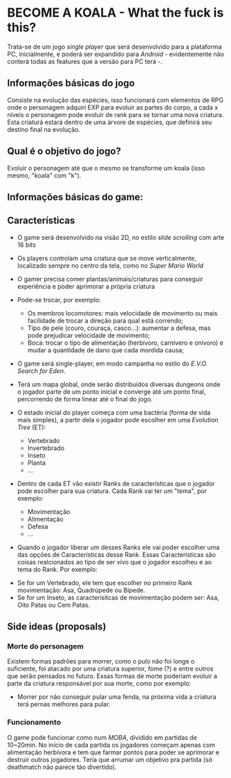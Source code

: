 # BECOME A KOALA  - What the fuck is this? #
Trata-se de um jogo _single player_ que será desenvolvido para a plataforma PC, inicialmente, e poderá ser expandido para _Android_ - evidentemente não conterá todas as features que a versão para PC terá -.

## Informações básicas do jogo ##

Consiste na evolução das espécies, isso funcionará com elementos de RPG onde o personagem adquiri EXP para evoluir as partes do corpo, a cada _x_ níveis o personagem pode evoluir de rank para se tornar uma nova criatura. Esta criaturá estará dentro de uma árvore de espécies, que definirá seu destino final na evolução.

## Qual é o objetivo do jogo? ##

Evoluir o personagem até que o mesmo se transforme um koala (isso mesmo, "koala" com "k").

## Informações básicas do game: ##

## Características ##
 * O game será desenvolvido na visão 2D, no estilo _slide scrolling_ com arte 16 _bits_
 * Os players controlam uma criatura que se move verticalmente, localizado sempre no centro da tela, como no _Super Mario World_
 * O gamer precisa comer plantas/animais/criaturas para conseguir experiência e poder aprimorar a própria criatura
 * Pode-se trocar, por exemplo:
   - Os membros locomotores: mais velocidade de movimento ou mais facilidade de trocar a direção para qual está correndo;
   - Tipo de pele (couro, couraça, casco...): aumentar a defesa, mas pode prejudicar velocidade de movimento; 
   - Boca: trocar o tipo de alimentação (herbívoro, carnívero e onívoro) e mudar a quantidade de dano que cada mordida causa;
 * O game será single-player, em modo campanha no estilo do _E.V.O. Search for Eden_. 
 * Terá um mapa global, onde serão distribuídos diversas dungeons onde o jogador parte de um ponto inicial e converge até um ponto final, percorrendo de forma linear até o final do jogo.
 * O estado inicial do player começa com uma bactéria (forma de vida mais simples), a partir dela o jogador pode escolher em uma _Evolution Tree_ (ET):
   - Vertebrado
   - Invertebrado
   - Inseto
   - Planta
   - ...

 * Dentro de cada ET vão existir Ranks de características que o jogador pode escolher para sua criatura. Cada Rank vai ter um "tema", por exemplo:
   - Movimentação 
   - Alimentação
   - Defesa
   - ...

 * Quando o jogador liberar um desses Ranks ele vai poder escolher uma das opções de Características desse Rank. Essas Características são coisas realcionados ao tipo de ser vivo que o jogador escolheu e ao tema do Rank. Por exemplo:
 - Se for um Vertebrado, ele tem que escolher no primeiro Rank movimentação: Asa, Quadrúpede ou Bípede.
 - Se for um Inseto, as caracterísitcas de movimentação podem ser: Asa, Oito Patas ou Cem Patas.

## Side ideas (proposals) ##

### Morte do personagem ###
Existem formas padrões para morrer, como o pulo não foi longe o suficiente, foi atacado por uma criatura superior, fome (?) e entre outros que serão pensados no futuro. Essas formas de morte poderiam evoluir a parte da criatura responsável por sua morte, como por exemplo:
  - Morrer por não conseguir pular uma fenda, na próxima vida a criatura terá pernas melhores para pular.

 
### Funcionamento ###

O game pode funcionar como num _MOBA_, dividido em partidas de 10~20min. No início de cada partida os jogadores começam apenas com alimentação herbívora e tem que farmar pontos para poder se aprimorar e destruir outros jogadores. Teria que arrumar um objetivo pra partida (só deathmatch não parece tão divertido).
